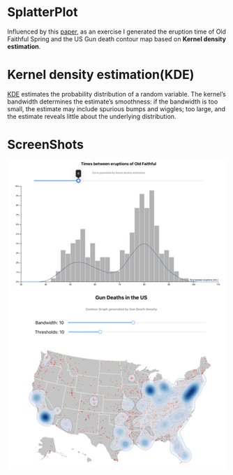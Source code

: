 # SplatterPlot
Influenced by this [paper](https://ieeexplore.ieee.org/document/6484064), as an exercise I generated the eruption time of Old Faithful Spring and the US Gun death contour map based on **Kernel density estimation**.

# Kernel density estimation(KDE)
[KDE](https://en.wikipedia.org/wiki/Kernel_density_estimation#:~:text=In%20statistics%2C%20kernel%20density%20estimation,based%20on%20kernels%20as%20weights.) estimates the probability distribution of a random variable. The kernel’s bandwidth determines the estimate’s smoothness: if the bandwidth is too small, the estimate may include spurious bumps and wiggles; too large, and the estimate reveals little about the underlying distribution.

# ScreenShots
<img src="./public/oldfaith.png">
<img src="./public/gundeath.png">
